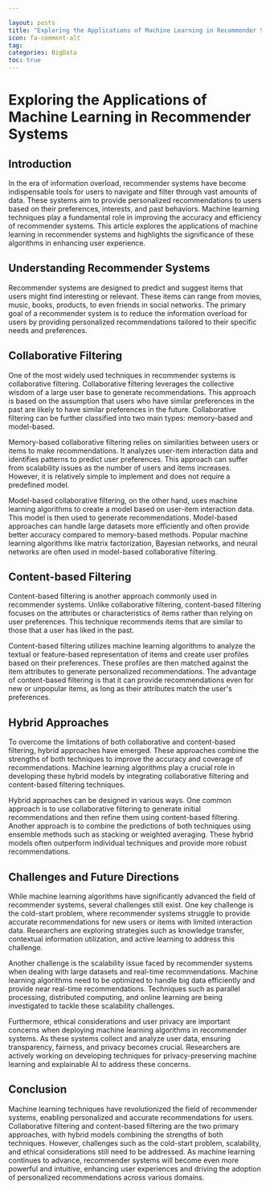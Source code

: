 ```yaml
---

layout: posts
title: "Exploring the Applications of Machine Learning in Recommender Systems"
icon: fa-comment-alt
tag:      
categories: BigData
toc: true
---
```




# Exploring the Applications of Machine Learning in Recommender Systems

## Introduction
In the era of information overload, recommender systems have become indispensable tools for users to navigate and filter through vast amounts of data. These systems aim to provide personalized recommendations to users based on their preferences, interests, and past behaviors. Machine learning techniques play a fundamental role in improving the accuracy and efficiency of recommender systems. This article explores the applications of machine learning in recommender systems and highlights the significance of these algorithms in enhancing user experience.

## Understanding Recommender Systems
Recommender systems are designed to predict and suggest items that users might find interesting or relevant. These items can range from movies, music, books, products, to even friends in social networks. The primary goal of a recommender system is to reduce the information overload for users by providing personalized recommendations tailored to their specific needs and preferences.

## Collaborative Filtering
One of the most widely used techniques in recommender systems is collaborative filtering. Collaborative filtering leverages the collective wisdom of a large user base to generate recommendations. This approach is based on the assumption that users who have similar preferences in the past are likely to have similar preferences in the future. Collaborative filtering can be further classified into two main types: memory-based and model-based.

Memory-based collaborative filtering relies on similarities between users or items to make recommendations. It analyzes user-item interaction data and identifies patterns to predict user preferences. This approach can suffer from scalability issues as the number of users and items increases. However, it is relatively simple to implement and does not require a predefined model.

Model-based collaborative filtering, on the other hand, uses machine learning algorithms to create a model based on user-item interaction data. This model is then used to generate recommendations. Model-based approaches can handle large datasets more efficiently and often provide better accuracy compared to memory-based methods. Popular machine learning algorithms like matrix factorization, Bayesian networks, and neural networks are often used in model-based collaborative filtering.

## Content-based Filtering
Content-based filtering is another approach commonly used in recommender systems. Unlike collaborative filtering, content-based filtering focuses on the attributes or characteristics of items rather than relying on user preferences. This technique recommends items that are similar to those that a user has liked in the past.

Content-based filtering utilizes machine learning algorithms to analyze the textual or feature-based representation of items and create user profiles based on their preferences. These profiles are then matched against the item attributes to generate personalized recommendations. The advantage of content-based filtering is that it can provide recommendations even for new or unpopular items, as long as their attributes match the user's preferences.

## Hybrid Approaches
To overcome the limitations of both collaborative and content-based filtering, hybrid approaches have emerged. These approaches combine the strengths of both techniques to improve the accuracy and coverage of recommendations. Machine learning algorithms play a crucial role in developing these hybrid models by integrating collaborative filtering and content-based filtering techniques.

Hybrid approaches can be designed in various ways. One common approach is to use collaborative filtering to generate initial recommendations and then refine them using content-based filtering. Another approach is to combine the predictions of both techniques using ensemble methods such as stacking or weighted averaging. These hybrid models often outperform individual techniques and provide more robust recommendations.

## Challenges and Future Directions
While machine learning algorithms have significantly advanced the field of recommender systems, several challenges still exist. One key challenge is the cold-start problem, where recommender systems struggle to provide accurate recommendations for new users or items with limited interaction data. Researchers are exploring strategies such as knowledge transfer, contextual information utilization, and active learning to address this challenge.

Another challenge is the scalability issue faced by recommender systems when dealing with large datasets and real-time recommendations. Machine learning algorithms need to be optimized to handle big data efficiently and provide near real-time recommendations. Techniques such as parallel processing, distributed computing, and online learning are being investigated to tackle these scalability challenges.

Furthermore, ethical considerations and user privacy are important concerns when deploying machine learning algorithms in recommender systems. As these systems collect and analyze user data, ensuring transparency, fairness, and privacy becomes crucial. Researchers are actively working on developing techniques for privacy-preserving machine learning and explainable AI to address these concerns.

## Conclusion
Machine learning techniques have revolutionized the field of recommender systems, enabling personalized and accurate recommendations for users. Collaborative filtering and content-based filtering are the two primary approaches, with hybrid models combining the strengths of both techniques. However, challenges such as the cold-start problem, scalability, and ethical considerations still need to be addressed. As machine learning continues to advance, recommender systems will become even more powerful and intuitive, enhancing user experiences and driving the adoption of personalized recommendations across various domains.